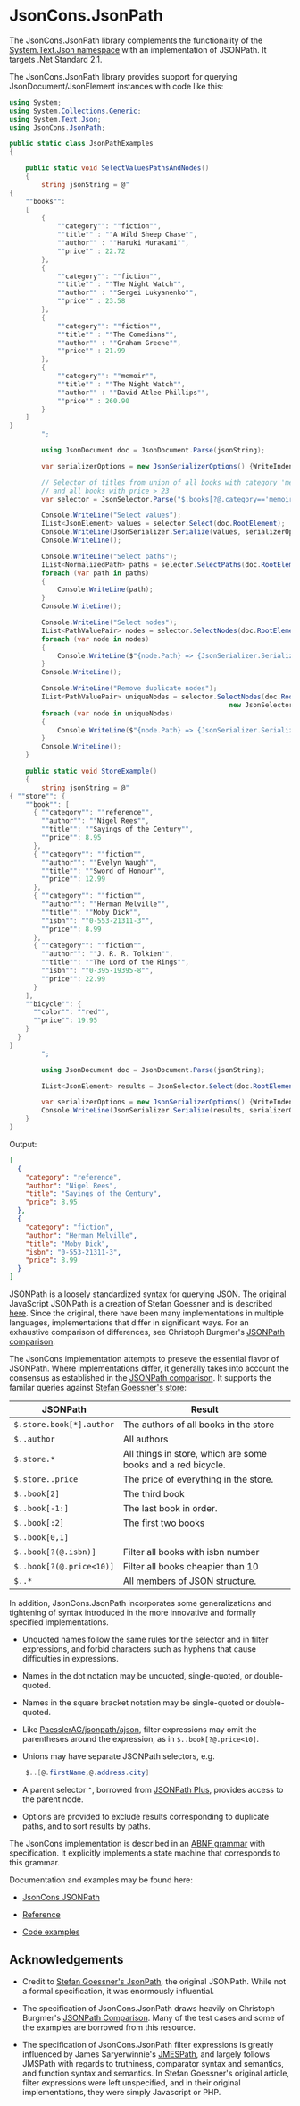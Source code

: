 # JsonCons.JsonPath

The JsonCons.JsonPath library complements the functionality of the 
[System.Text.Json namespace](https://docs.microsoft.com/en-us/dotnet/api/system.text.json?view=netcore-3.1)
with an implementation of JSONPath. It targets .Net Standard 2.1.

The JsonCons.JsonPath library provides support for querying
JsonDocument/JsonElement instances with code like this:
```csharp
using System;
using System.Collections.Generic;
using System.Text.Json;
using JsonCons.JsonPath;

public static class JsonPathExamples
{

    public static void SelectValuesPathsAndNodes()
    {
        string jsonString = @"
{
    ""books"":
    [
        {
            ""category"": ""fiction"",
            ""title"" : ""A Wild Sheep Chase"",
            ""author"" : ""Haruki Murakami"",
            ""price"" : 22.72
        },
        {
            ""category"": ""fiction"",
            ""title"" : ""The Night Watch"",
            ""author"" : ""Sergei Lukyanenko"",
            ""price"" : 23.58
        },
        {
            ""category"": ""fiction"",
            ""title"" : ""The Comedians"",
            ""author"" : ""Graham Greene"",
            ""price"" : 21.99
        },
        {
            ""category"": ""memoir"",
            ""title"" : ""The Night Watch"",
            ""author"" : ""David Atlee Phillips"",
            ""price"" : 260.90
        }
    ]
}
        ";

        using JsonDocument doc = JsonDocument.Parse(jsonString);

        var serializerOptions = new JsonSerializerOptions() {WriteIndented = true};

        // Selector of titles from union of all books with category 'memoir' 
        // and all books with price > 23
        var selector = JsonSelector.Parse("$.books[?@.category=='memoir',?@.price > 23].title");

        Console.WriteLine("Select values");
        IList<JsonElement> values = selector.Select(doc.RootElement);
        Console.WriteLine(JsonSerializer.Serialize(values, serializerOptions));
        Console.WriteLine();

        Console.WriteLine("Select paths");
        IList<NormalizedPath> paths = selector.SelectPaths(doc.RootElement);
        foreach (var path in paths)
        {
            Console.WriteLine(path);
        }
        Console.WriteLine();

        Console.WriteLine("Select nodes");
        IList<PathValuePair> nodes = selector.SelectNodes(doc.RootElement);
        foreach (var node in nodes)
        {
            Console.WriteLine($"{node.Path} => {JsonSerializer.Serialize(node.Value, serializerOptions)}");
        }
        Console.WriteLine();

        Console.WriteLine("Remove duplicate nodes");
        IList<PathValuePair> uniqueNodes = selector.SelectNodes(doc.RootElement, 
                                                       new JsonSelectorOptions{NoDuplicates=true});
        foreach (var node in uniqueNodes)
        {
            Console.WriteLine($"{node.Path} => {JsonSerializer.Serialize(node.Value, serializerOptions)}");
        }
        Console.WriteLine();
    }

    public static void StoreExample()
    {
        string jsonString = @"
{ ""store"": {
    ""book"": [ 
      { ""category"": ""reference"",
        ""author"": ""Nigel Rees"",
        ""title"": ""Sayings of the Century"",
        ""price"": 8.95
      },
      { ""category"": ""fiction"",
        ""author"": ""Evelyn Waugh"",
        ""title"": ""Sword of Honour"",
        ""price"": 12.99
      },
      { ""category"": ""fiction"",
        ""author"": ""Herman Melville"",
        ""title"": ""Moby Dick"",
        ""isbn"": ""0-553-21311-3"",
        ""price"": 8.99
      },
      { ""category"": ""fiction"",
        ""author"": ""J. R. R. Tolkien"",
        ""title"": ""The Lord of the Rings"",
        ""isbn"": ""0-395-19395-8"",
        ""price"": 22.99
      }
    ],
    ""bicycle"": {
      ""color"": ""red"",
      ""price"": 19.95
    }
  }
}
        ";

        using JsonDocument doc = JsonDocument.Parse(jsonString);

        IList<JsonElement> results = JsonSelector.Select(doc.RootElement, "$..book[?(@.price >= 5 && @.price < 10)]");

        var serializerOptions = new JsonSerializerOptions() {WriteIndented = true};        
        Console.WriteLine(JsonSerializer.Serialize(results, serializerOptions));
    }
}
```
Output:
```json
[
  {
    "category": "reference",
    "author": "Nigel Rees",
    "title": "Sayings of the Century",
    "price": 8.95
  },
  {
    "category": "fiction",
    "author": "Herman Melville",
    "title": "Moby Dick",
    "isbn": "0-553-21311-3",
    "price": 8.99
  }
]
```

JSONPath is a loosely standardized syntax for querying JSON. The original JavaScript JSONPath is a creation
of Stefan Goessner and is described [here](https://goessner.net/articles/JsonPath/). Since
the original, there have been many implementations in multiple languages, 
implementations that differ in significant ways. For an exhaustive comparison of differences, 
see Christoph Burgmer's [JSONPath comparison](https://cburgmer.github.io/json-path-comparison/).

The JsonCons implementation attempts to preseve the essential flavor of JSONPath. Where
implementations differ, it generally takes into account the consensus as established in
the [JSONPath comparison](https://cburgmer.github.io/json-path-comparison/). It supports
the familar queries against [Stefan Goessner's store](https://goessner.net/articles/JsonPath/index.html#e3):

JSONPath	                | Result
---------------------------|----------------------------------------
`$.store.book[*].author`	| The authors of all books in the store
`$..author`	        | All authors
`$.store.*`	        | All things in store, which are some books and a red bicycle.
`$.store..price`	        | The price of everything in the store.
`$..book[2]`	        | The third book
`$..book[-1:]`	        | The last book in order.
`$..book[:2]`	        | The first two books
`$..book[0,1]`             | &nbsp;
`$..book[?(@.isbn)]`	| Filter all books with isbn number
`$..book[?(@.price<10)]`	| Filter all books cheapier than 10
`$..*`	                | All members of JSON structure.

  
In addition, JsonCons.JsonPath incorporates some generalizations and tightening of syntax introduced
in the more innovative and formally specified implementations.

- Unquoted names follow the same rules for the selector and in filter
expressions, and forbid characters such as hyphens that cause difficulties
in expressions.

- Names in the dot notation may be unquoted, single-quoted, or double-quoted.

- Names in the square bracket notation may be single-quoted or double-quoted.

- Like [PaesslerAG/jsonpath/ajson](https://github.com/PaesslerAG/jsonpath), filter expressions 
may omit the parentheses around the expression, as in `$..book[?@.price<10]`. 

- Unions may have separate JSONPath selectors, e.g.
```csharp
    $..[@.firstName,@.address.city]
```
- A parent selector `^`, borrowed from [JSONPath Plus](https://www.npmjs.com/package/jsonpath-plus), 
provides access to the parent node.

- Options are provided to exclude results corresponding to duplicate paths, and to 
sort results by paths.

The JsonCons implementation is described in an [ABNF grammar](https://danielaparker.github.io/JsonCons.Net/articles/JsonPath/Specification.html) with specification.
It explicitly implements a state machine that corresponds to this grammar. 

Documentation and examples may be found here:

- [JsonCons JSONPath](https://danielaparker.github.io/JsonCons.Net/articles/JsonPath/JsonConsJsonPath.html)

- [Reference](https://danielaparker.github.io/JsonCons.Net/ref/JsonCons.JsonPath.html)

- [Code examples](https://github.com/danielaparker/JsonCons.Net/blob/main/examples/JsonPath.Examples/JsonPathExamples.cs)

## Acknowledgements

- Credit to [Stefan Goessner's JsonPath](https://goessner.net/articles/JsonPath/),
the original JSONPath. While not a formal specification, it was enormously
influential.

- The specification of JsonCons.JsonPath draws heavily on Christoph Burgmer's 
[JSONPath Comparison](https://cburgmer.github.io/json-path-comparison/).
Many of the test cases and some of the examples are borrowed from this resource.

- The specification of JsonCons.JsonPath filter expressions is greatly influenced by
James Saryerwinnie's [JMESPath](https://jmespath.org/specification.html),
and largely follows JMSPath with regards to truthiness, comparator syntax and semantics,
and function syntax and semantics. In Stefan Goessner's original article, filter
expressions were left unspecified, and in their original implementations, they were
simply Javascript or PHP. 

